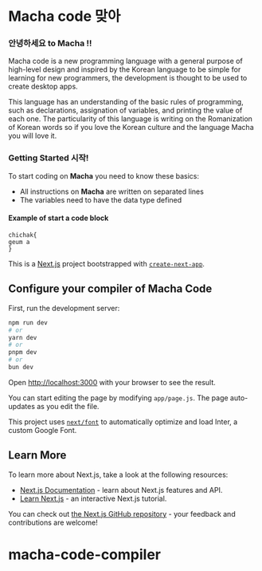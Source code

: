 # Macha code 맞아

### 안녕하세요 to Macha !!

Macha code is a new programming language with a general purpose of high-level design and inspired by the Korean language to be simple for learning for new programmers, the development is thought to be used to create desktop apps.

This language has an understanding of the basic rules of programming, such as declarations, assignation of variables, and printing the value of each one. The particularity of this language is writing on the Romanization of Korean words so if you love the Korean culture and the language Macha you will love it.

### Getting Started 시작! 

To start coding on **Macha** you need to know these basics:
 
- All instructions on **Macha** are written on separated lines
- The variables need to have the data type defined

#### Example of start a code block
  ```
  chichak{
  geum a
  }
```

This is a [Next.js](https://nextjs.org/) project bootstrapped with [`create-next-app`](https://github.com/vercel/next.js/tree/canary/packages/create-next-app).

## Configure your compiler of Macha Code

First, run the development server:

```bash
npm run dev
# or
yarn dev
# or
pnpm dev
# or
bun dev
```

Open [http://localhost:3000](http://localhost:3000) with your browser to see the result.

You can start editing the page by modifying `app/page.js`. The page auto-updates as you edit the file.

This project uses [`next/font`](https://nextjs.org/docs/basic-features/font-optimization) to automatically optimize and load Inter, a custom Google Font.

## Learn More

To learn more about Next.js, take a look at the following resources:

- [Next.js Documentation](https://nextjs.org/docs) - learn about Next.js features and API.
- [Learn Next.js](https://nextjs.org/learn) - an interactive Next.js tutorial.

You can check out [the Next.js GitHub repository](https://github.com/vercel/next.js/) - your feedback and contributions are welcome!


# macha-code-compiler
